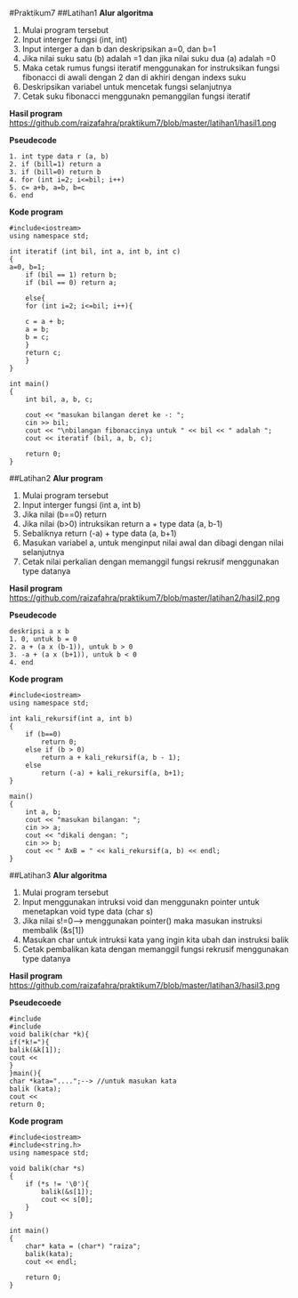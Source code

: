 
#Praktikum7
##Latihan1
**Alur algoritma**
1. Mulai program tersebut
2. Input interger fungsi (int, int) 
3. Input interger a dan b dan deskripsikan a=0, dan b=1
4. Jika nilai suku satu (b) adalah =1 dan jika nilai suku dua (a) adalah =0
5. Maka cetak rumus fungsi iteratif menggunakan for instruksikan fungsi fibonacci di awali dengan 2 dan di akhiri dengan indexs suku 
6. Deskripsikan variabel untuk mencetak fungsi selanjutnya
7. Cetak suku fibonacci menggunakn pemanggilan fungsi iteratif

**Hasil program**
https://github.com/raizafahra/praktikum7/blob/master/latihan1/hasil1.png

**Pseudecode**
```
1. int type data r (a, b)
2. if (bill=1) return a
3. if (bill=0) return b
4. for (int i=2; i<=bil; i++)
5. c= a+b, a=b, b=c
6. end
```

**Kode program**
```
#include<iostream>
using namespace std;

int iteratif (int bil, int a, int b, int c)
{
a=0, b=1;
    if (bil == 1) return b;
    if (bil == 0) return a;

    else{
    for (int i=2; i<=bil; i++){

    c = a + b;
    a = b;
    b = c;
    }
    return c;
    }
}

int main()
{
    int bil, a, b, c;

    cout << "masukan bilangan deret ke -: ";
    cin >> bil;
    cout << "\nbilangan fibonaccinya untuk " << bil << " adalah ";
    cout << iteratif (bil, a, b, c);

    return 0;
}
```

##Latihan2
**Alur program**
1. Mulai program tersebut
2. Input interger fungsi (int a, int b)
3. Jika nilai (b==0) return
4. Jika nilai (b>0) intruksikan return a + type data (a, b-1)
5. Sebaliknya return (-a) + type data (a, b+1)
6. Masukan variabel a, untuk menginput nilai awal dan dibagi dengan nilai selanjutnya
7. Cetak nilai perkalian dengan memanggil fungsi rekrusif menggunakan type datanya

**Hasil program**
https://github.com/raizafahra/praktikum7/blob/master/latihan2/hasil2.png

**Pseudecode**
```
deskripsi a x b
1. 0, untuk b = 0
2. a + (a x (b-1)), untuk b > 0
3. -a + (a x (b+1)), untuk b < 0
4. end
```

**Kode program**
```
#include<iostream>
using namespace std;

int kali_rekursif(int a, int b)
{
    if (b==0)
        return 0;
    else if (b > 0)
        return a + kali_rekursif(a, b - 1);
    else
        return (-a) + kali_rekursif(a, b+1);
}

main()
{
    int a, b;
    cout << "masukan bilangan: ";
    cin >> a;
    cout << "dikali dengan: ";
    cin >> b;
    cout << " AxB = " << kali_rekursif(a, b) << endl;
}
```

##Latihan3
**Alur algoritma**
1. Mulai program tersebut 
2. Input menggunakan intruksi void dan menggunakn pointer untuk menetapkan void type data (char s) 
3. Jika nilai s!=0--> menggunakan pointer() maka masukan instruksi membalik (&s[1])
4. Masukan char untuk intruksi kata yang ingin kita ubah dan instruksi balik
5. Cetak pembalikan kata dengan memanggil fungsi rekrusif menggunakan type datanya

**Hasil program**
https://github.com/raizafahra/praktikum7/blob/master/latihan3/hasil3.png

**Pseudecoede**
```
#include
#include
void balik(char *k){
if(*k!="){
balik(&k[1]);
cout <<
}
}main(){
char *kata="....";--> //untuk masukan kata
balik (kata);
cout <<
return 0;
```

**Kode program**
```
#include<iostream>
#include<string.h>
using namespace std;

void balik(char *s)
{
    if (*s != '\0'){
        balik(&s[1]);
        cout << s[0];
    }
}

int main()
{
    char* kata = (char*) "raiza";
    balik(kata);
    cout << endl;

    return 0;
}
```
